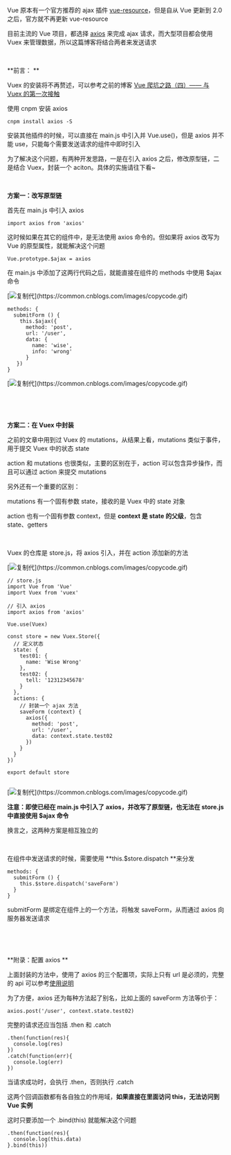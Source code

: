 Vue 原本有一个官方推荐的 ajax 插件 [vue-resource](https://github.com/pagekit/vue-resource)，但是自从 Vue 更新到 2.0 之后，官方就不再更新 vue-resource

目前主流的 Vue 项目，都选择 [axios](https://github.com/mzabriskie/axios) 来完成 ajax 请求，而大型项目都会使用 Vuex 来管理数据，所以这篇博客将结合两者来发送请求

 

**前言： **

Vuex 的安装将不再赘述，可以参考之前的博客 [Vue 爬坑之路（四）—— 与 Vuex 的第一次接触](http://www.cnblogs.com/wisewrong/p/6344390.html)

使用 cnpm 安装 axios

```
cnpm install axios -S
```

安装其他插件的时候，可以直接在 main.js 中引入并 Vue.use()，但是 axios 并不能 use，只能每个需要发送请求的组件中即时引入

为了解决这个问题，有两种开发思路，一是在引入 axios 之后，修改原型链，二是结合 Vuex，封装一个 aciton。具体的实施请往下看~

 

**方案一：改写原型链**

首先在 main.js 中引入 axios

```
import axios from 'axios'
```

这时候如果在其它的组件中，是无法使用 axios 命令的。但如果将 axios 改写为 Vue 的原型属性，就能解决这个问题

```
Vue.prototype.$ajax = axios
```

在 main.js 中添加了这两行代码之后，就能直接在组件的 methods 中使用 $ajax 命令

[![复制代\](https://common.cnblogs.com/images/copycode.gif)](javascript:void(0);)

```
methods: {
  submitForm () {
    this.$ajax({
      method: 'post',
      url: '/user',
      data: {
        name: 'wise',
        info: 'wrong'
      }
   })
}
```

[![复制代\](https://common.cnblogs.com/images/copycode.gif)](javascript:void(0);)

 

 

**方案二：在 Vuex 中封装**

之前的文章中用到过 Vuex 的 mutations，从结果上看，mutations 类似于事件，用于提交 Vuex 中的状态 state

action 和 mutations 也很类似，主要的区别在于，action 可以包含异步操作，而且可以通过 action 来提交 mutations

另外还有一个重要的区别：

mutations 有一个固有参数 state，接收的是 Vuex 中的 state 对象

action 也有一个固有参数 context，但是 **context 是 state 的父级**，包含  state、getters

 

Vuex 的仓库是 store.js，将 axios 引入，并在 action 添加新的方法

[![复制代\](https://common.cnblogs.com/images/copycode.gif)](javascript:void(0);)

```
// store.js
import Vue from 'Vue'
import Vuex from 'vuex'

// 引入 axios
import axios from 'axios'

Vue.use(Vuex)

const store = new Vuex.Store({
  // 定义状态
  state: {
    test01: {
      name: 'Wise Wrong'
    },
    test02: {
      tell: '12312345678'
    }
  },
  actions: {
    // 封装一个 ajax 方法
    saveForm (context) {
      axios({
        method: 'post',
        url: '/user',
        data: context.state.test02
      })
    }
  }
})

export default store
    
```

[![复制代\](https://common.cnblogs.com/images/copycode.gif)](javascript:void(0);)

**注意：即使已经在 main.js 中引入了 axios，并改写了原型链，也无法在 store.js 中直接使用 $ajax 命令**

换言之，这两种方案是相互独立的

 

在组件中发送请求的时候，需要使用 **this.$store.dispatch **来分发

```
methods: {
  submitForm () {
    this.$store.dispatch('saveForm')
  }
}
```

submitForm 是绑定在组件上的一个方法，将触发 saveForm，从而通过 axios 向服务器发送请求

 

 

**附录：配置 axios **

上面封装的方法中，使用了 axios 的三个配置项，实际上只有 url 是必须的，完整的 api 可以参考[使用说明](http://www.kancloud.cn/yunye/axios/234845)

为了方便，axios 还为每种方法起了别名，比如上面的 saveForm 方法等价于：

```
axios.post('/user', context.state.test02)
```

完整的请求还应当包括 .then 和 .catch

```
.then(function(res){
  console.log(res)
})
.catch(function(err){
  console.log(err)
})
```

当请求成功时，会执行 .then，否则执行 .catch

这两个回调函数都有各自独立的作用域，**如果直接在里面访问 this，无法访问到 Vue 实例**

这时只要添加一个 .bind(this) 就能解决这个问题

```
.then(function(res){
  console.log(this.data)
}.bind(this))
```

